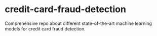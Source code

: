 # credit-card-fraud-detection
Comprehensive repo about different state-of-the-art machine learning models for credit card fraud detection.
